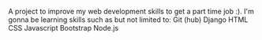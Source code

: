 A project to improve my web development skills to get a part time job :).
I'm gonna be learning skills such as but not limited to:
  Git (hub)
  Django
  HTML
  CSS
  Javascript
  Bootstrap
  Node.js

